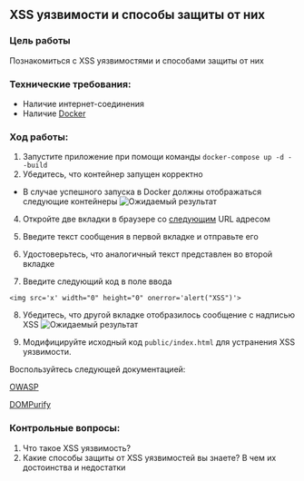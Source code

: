 ## XSS уязвимости и способы защиты от них
### Цель работы
Познакомиться с XSS уязвимостями и способами защиты от них
### Технические требования:
- Наличие интернет-соединения
- Наличие [Docker](https://docs.docker.com/desktop/)

### Ход работы:
1. Запустите приложение при помощи команды
`docker-compose up -d --build`
2. Убедитесь, что контейнер запущен корректно
- В случае успешного запуска в Docker должны отображаться следующие контейнеры
![Ожидаемый результат](https://storage.yandexcloud.net/shesterikov/CS_24_24/5_1.png)

4. Откройте две вкладки в браузере со [следующим](http://localhost:3000) URL адресом

5. Введите текст сообщения в первой вкладке и отправьте его

6. Удостоверьтесь, что аналогичный текст представлен во второй вкладке

7. Введите следующий код в поле ввода
```
<img src='x' width="0" height="0" onerror='alert("XSS")'>
```
8. Убедитесь, что другой вкладке отобразилось сообщение с надписью XSS
![Ожидаемый результат](https://storage.yandexcloud.net/shesterikov/CS_24_24/6_4.png)


9. Модифицируйте исходный код `public/index.html` для устранения XSS уязвимости.

Воспользуйтесь следующей документацией:

[OWASP](https://cheatsheetseries.owasp.org/cheatsheets/Cross_Site_Scripting_Prevention_Cheat_Sheet.html)

[DOMPurify](https://github.com/cure53/DOMPurify)

### Контрольные вопросы:
1. Что такое XSS уязвимость?
2. Какие способы защиты от XSS уязвимостей вы знаете? В чем их достоинства и недостатки

